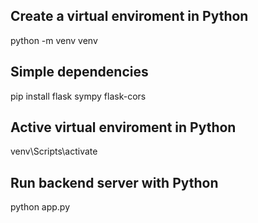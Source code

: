 ## Create a virtual enviroment in Python
python -m venv venv

## Simple dependencies
pip install flask sympy flask-cors

## Active virtual enviroment in Python
venv\Scripts\activate

## Run backend server with Python
python app.py
